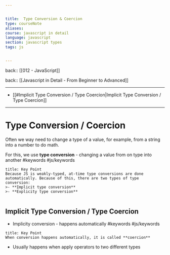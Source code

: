 ```yaml
---


title:  Type Conversion & Coercion
type: courseNote
aliases:
course: javascript in detail
language: javascript
section: javascript types
tags: js


---
```

back:: [[012 - JavaScript]]

back:: [[Javascript in Detail - From Beginner to Advanced]]


---

- [[#Implicit Type Conversion / Type Coercion|Implicit Type Conversion / Type Coercion]]


---

# Type Conversion / Coercion

Often we way need to change a type of a value, for example, from a string into a number to do math.

For this, we use **type conversion** - changing a value from on type into another #keywords #js/keywords 


```ad-note
title: Key Point
Because JS is weakly-typed, at-time type conversions are done automatically. Because of this, there are two types of type conversion:
>- **Implicit type conversion**
>- **Explicity type conversion**


```

## Implicit Type Conversion / Type Coercion

- Implicity conversion - happens automatically #keywords #js/keywords 

```ad-info
title: Key Point
When conversion happens automatically, it is called **coercion**
```

- Usually happens when apply operators to two different types
